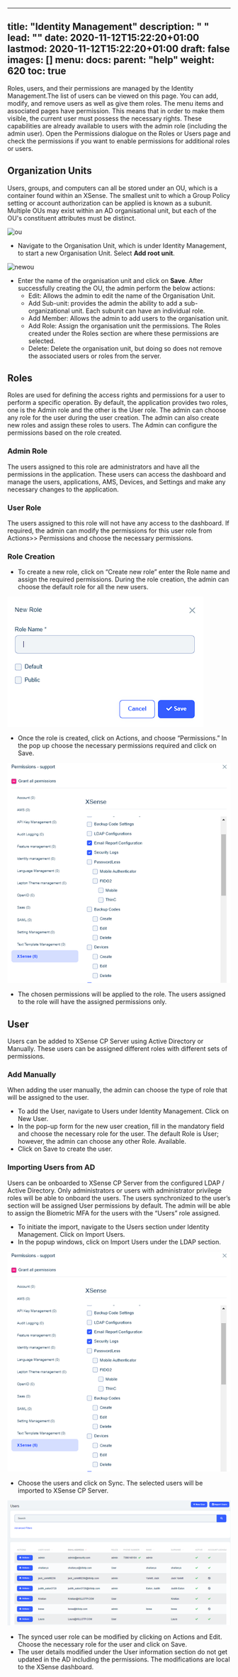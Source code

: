 
---
title: "Identity Management"
description: " "
lead: ""
date: 2020-11-12T15:22:20+01:00
lastmod: 2020-11-12T15:22:20+01:00
draft: false
images: []
menu: 
  docs:
    parent: "help"
weight: 620
toc: true
---

Roles, users, and their permissions are managed by the Identity Management.The list of users can be viewed on this page. You can add, modify, and remove users as well as give them roles. The menu items and associated pages have permission. This means that in order to make them visible, the current user must possess the necessary rights. These capabilities are already available to users with the admin role (including the admin user). Open the Permissions dialogue on the Roles or Users page and check the permissions if you want to enable permissions for additional roles or users.

## Organization Units

Users, groups, and computers can all be stored under an OU, which is a container found within an XSense. The smallest unit to which a Group Policy setting or account authorization can be applied is known as a subunit. Multiple OUs may exist within an AD organisational unit, but each of the OU's constituent attributes must be distinct.

![ou](images/ou.png)

* Navigate to the Organisation Unit, which is under Identity Management, to start a new Organisation Unit. Select **Add root unit**.

![newou](images/newou.png)

* Enter the name of the organisation unit and click on **Save**. After successfully creating the OU, the admin perform the below actions:
  - Edit: Allows the admin to edit the name of the Organisation Unit.
  - Add Sub-unit: provides the admin the ability to add a sub-organizational unit. Each subunit can have an individual role.
  - Add Member: Allows the admin to add users to the organisation unit.  
  - Add Role: Assign the organisation unit the permissions. The Roles created under the Roles section are where these permissions are selected. 
  - Delete: Delete the organisation unit, but doing so does not remove the associated users or roles from the server.

## Roles
Roles are used for defining the access rights and permissions for a user to perform a specific operation. By default, the application provides two roles, one is the Admin role and the other is the User role. The admin can choose any role for the user during the user creation. The admin can also create new roles and assign these roles to users. The Admin can configure the permissions based on the role created.

### Admin Role
The users assigned to this role are administrators and have all the permissions in the application. These users can access the dashboard and manage the users, applications, AMS, Devices, and Settings and make any necessary changes to the application. 

### User Role
The users assigned to this role will not have any access to the dashboard. If required, the admin can modify the permissions for this user role from Actions>> Permissions and choose the necessary permissions. 

### Role Creation

* To create a new role, click on “Create new role” enter the Role name and assign the required permissions. During the role creation, the admin can choose the default role for all the new users. 

![rolecreation](images/rolecreation.png)

* Once the role is created, click on Actions, and choose “Permissions.” In the pop up choose the necessary permissions required and click on Save. 

![permissions](images/permissions.png)

* The chosen permissions will be applied to the role. The users assigned to the role will have the assigned permissions only.

## User
Users can be added to XSense CP Server using Active Directory or Manually. These users can be assigned different roles with different sets of permissions.
### Add Manually
When adding the user manually, the admin can choose the type of role that will be assigned to the user. 
* To add the User, navigate to Users under Identity Management. Click on New User.
* In the pop-up form for the new user creation, fill in the mandatory field and choose the necessary role for the user. The default Role is User; however, the admin can choose any other Role. Available.
* Click on Save to create the user.

### Importing Users from AD
Users can be onboarded to XSense CP Server from the configured LDAP / Active Directory. Only administrators or users with administrator privilege roles will be able to onboard the users. The users synchronized to the user’s section will be assigned User permissions by default. The admin will be able to assign the Biometric MFA for the users with the “Users” role assigned.
* To initiate the import, navigate to the Users section under Identity Management. Click on Import Users. 
* In the popup windows, click on Import Users under the LDAP section. 

![permissions](images/permissions.png)

* Choose the users and click on Sync. The selected users will be imported to XSense CP Server.

![users](images/users.png)

*	The synced user role can be modified by clicking on Actions and Edit. Choose the necessary role for the user and click on Save.
* The user details modified under the User information section do not get updated in the AD including the permissions. The modifications are local to the XSense dashboard.
